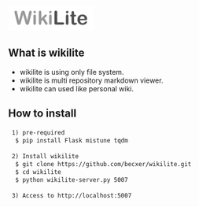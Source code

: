 ![alt text](https://github.com/becxer/wikilite/blob/master/static/img/logo.png?raw=true)

## What is wikilite
 * wikilite is using only file system.
 * wikilite is multi repository markdown viewer.
 * wikilite can used like personal wiki.

## How to install

```
 1) pre-required
  $ pip install Flask mistune tqdm

 2) Install wikilite
  $ git clone https://github.com/becxer/wikilite.git
  $ cd wikilite
  $ python wikilite-server.py 5007

 3) Access to http://localhost:5007

